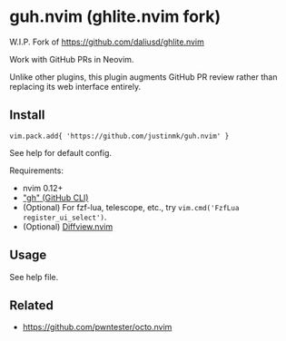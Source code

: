 # guh.nvim (ghlite.nvim fork)

W.I.P. Fork of https://github.com/daliusd/ghlite.nvim

Work with GitHub PRs in Neovim.

Unlike other plugins, this plugin augments GitHub PR review rather than
replacing its web interface entirely.

## Install

    vim.pack.add{ 'https://github.com/justinmk/guh.nvim' }

See help for default config.

Requirements:
- nvim 0.12+
- ["gh" (GitHub CLI)](https://cli.github.com/)
- (Optional) For fzf-lua, telescope, etc., try `vim.cmd('FzfLua register_ui_select')`.
- (Optional) [Diffview.nvim](https://github.com/sindrets/diffview.nvim)

## Usage

See help file.

## Related

- https://github.com/pwntester/octo.nvim
